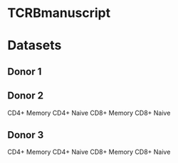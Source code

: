 # TCRBmanuscript

# Datasets
## Donor 1
## Donor 2
CD4+ Memory
CD4+ Naive
CD8+ Memory
CD8+ Naive
## Donor 3
CD4+ Memory
CD4+ Naive
CD8+ Memory
CD8+ Naive
